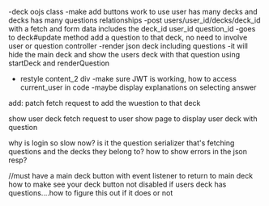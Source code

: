 

-deck oojs class
-make add buttons work to use user has many decks and decks has many questions relationships 
-post users/user_id/decks/deck_id with a fetch and form data includes the deck_id user_id question_id 
-goes to deck#update method add a question to that deck, no need to involve user or question controller 
-render json deck including questions 
-it will hide the main deck and show the users deck with that question using startDeck and renderQuestion 

- restyle content_2 div
-make sure JWT is working, how to access current_user in code 
-maybe display explanations on selecting answer 



add: 
patch fetch request to add the wuestion to that deck 

show user deck 
fetch request to user show page to display user deck with question 


why is login so slow now?  is it the question serializer that's fetching questions and the decks they belong to? 
how to show errors in the json resp? 

//must have a main deck button with event listener to return to main deck 
how to make see your deck button not disabled if users deck has questions....how to figure this out if it does or not 